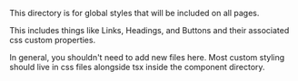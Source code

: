 This directory is for global styles that will be included on all pages. 

This includes things like Links, Headings, and Buttons and their associated css custom properties. 

In general, you shouldn't need to add new files here. Most custom styling should live in css files alongside tsx inside the component directory.